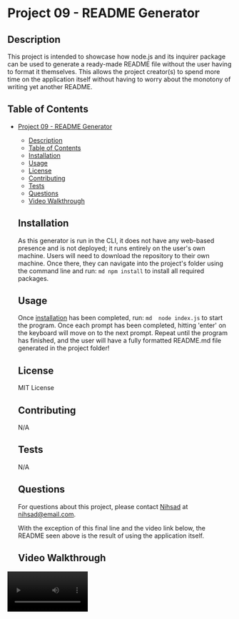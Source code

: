 # Project 09 - README Generator

  ## Description
  This project is intended to showcase how node.js and its inquirer package can be used to generate a ready-made README file without the user having to format it themselves. This allows the project creator(s) to spend more time on the application itself without having to worry about the monotony of writing yet another README.

  ## Table of Contents
- [Project 09 - README Generator](#project-09---readme-generator)
  - [Description](#description)
  - [Table of Contents](#table-of-contents)
  - [Installation](#installation)
  - [Usage](#usage)
  - [License](#license)
  - [Contributing](#contributing)
  - [Tests](#tests)
  - [Questions](#questions)
  - [Video Walkthrough](#video-walkthrough)

  ## Installation
    As this generator is run in the CLI, it does not have any web-based presence and is not deployed; it runs entirely on the user's own machine. Users will need to download the repository to their own machine. Once there, they can navigate into the project's folder using the command line and run: ```md npm install``` to install all required packages.

  ## Usage
  Once [installation](#installation) has been completed, run: ```md  node index.js``` to start the program. Once each prompt has been completed, hitting 'enter' on the keyboard will move on to the next prompt. Repeat until the program has finished, and the user will have a fully formatted README.md file generated in the project folder!

  ## License
  MIT License

  ## Contributing
  N/A

  ## Tests
  N/A

  ## Questions
  For questions about this project, please contact [Nihsad](https://github.com/Nihsad) at [nihsad@email.com](mailto:nihsad@email.com).

  With the exception of this final line and the video link below, the README seen above is the result of using the application itself.

  ## Video Walkthrough
<video src='https://drive.google.com/file/d/1F0bk0iVt8Izeu4emI5AcRSJT7X3VBhbK/view?usp=sharing' width=180/> 
